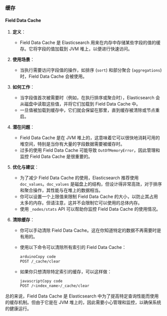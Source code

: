 ### 缓存

#### Field Data Cache

1. **定义**：

   - Field Data Cache 是 Elasticsearch 用来在内存中存储某些字段的值的缓存。它将字段的值加载到 JVM 堆上，以便进行快速访问。

2. **使用场景**：

   - 当执行需要访问字段值的操作，如排序 (`sort`) 和部分聚合 (`aggregations`) 时，Field Data Cache 会被使用。

3. **如何工作**：

   - 当字段值首次被需要时（例如，在执行排序或聚合时），Elasticsearch 会从磁盘中读取这些值，并将它们加载到 Field Data Cache 中。
   - 一旦值被加载到缓存中，它们就会保留在那里，直到缓存被清除或节点重启。

4. **潜在问题**：

   - Field Data Cache 是在 JVM 堆上的，这意味着它可以很快地消耗可用的堆空间，特别是当你有大量的字段数据需要被缓存时。
   - 过多的使用 Field Data Cache 可能导致 `OutOfMemoryError`，因此管理和监控 Field Data Cache 是很重要的。

5. **优化与建议**：

   - 为了减少 Field Data Cache 的使用，Elasticsearch 推荐使用 `doc_values`。`doc_values` 是磁盘上的结构，但设计得非常高效，对于排序和聚合操作，其性能与在堆上的数据相当。
   - 你可以设置一个上限值来限制 Field Data Cache 的大小，以防止其占用太多的内存。但请注意，这并不会限制它可以使用的总体内存。
   - 使用 `_nodes/stats` API 可以帮助你监控 Field Data Cache 的使用情况。

6. **清除缓存**：

   - 你可以手动清除 Field Data Cache。这在你知道特定的数据不再需要时是有用的。

   - 使用以下命令可以清除所有索引的 Field Data Cache：

     ```bash
     arduinoCopy code
     POST /_cache/clear
     ```

   - 如果你只想清除特定索引的缓存，可以这样做：

     ```bash
     javascriptCopy code
     POST /<index_name>/_cache/clear
     ```

总的来说，Field Data Cache 是 Elasticsearch 中为了提高特定查询性能而使用的缓存机制。但由于它是在 JVM 堆上的，因此需要小心管理和监控，以确保系统的健康运行。